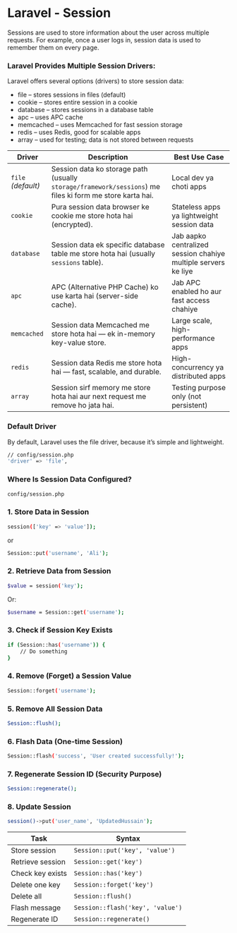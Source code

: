 

# Laravel - Session
Sessions are used to store information about the user across multiple requests. For example, once a user logs in, session data is used to remember them on every page.


### Laravel Provides Multiple Session Drivers:
Laravel offers several options (drivers) to store session data:

* file – stores sessions in files (default)
* cookie – stores entire session in a cookie
* database – stores sessions in a database table
* apc – uses APC cache
* memcached – uses Memcached for fast session storage
* redis – uses Redis, good for scalable apps
* array – used for testing; data is not stored between requests


| Driver             | Description                                                                                              | Best Use Case                                                  |
| ------------------ | -------------------------------------------------------------------------------------------------------- | -------------------------------------------------------------- |
| `file` *(default)* | Session data ko storage path (usually `storage/framework/sessions`) me files ki form me store karta hai. | Local dev ya choti apps                                        |
| `cookie`           | Pura session data browser ke cookie me store hota hai (encrypted).                                       | Stateless apps ya lightweight session data                     |
| `database`         | Session data ek specific database table me store hota hai (usually `sessions` table).                    | Jab aapko centralized session chahiye multiple servers ke liye |
| `apc`              | APC (Alternative PHP Cache) ko use karta hai (server-side cache).                                        | Jab APC enabled ho aur fast access chahiye                     |
| `memcached`        | Session data Memcached me store hota hai — ek in-memory key-value store.                                 | Large scale, high-performance apps                             |
| `redis`            | Session data Redis me store hota hai — fast, scalable, and durable.                                      | High-concurrency ya distributed apps                           |
| `array`            | Session sirf memory me store hota hai aur next request me remove ho jata hai.                            | Testing purpose only (not persistent)                          |


### Default Driver
By default, Laravel uses the file driver, because it’s simple and lightweight.
```bash
// config/session.php
'driver' => 'file',
```

### Where Is Session Data Configured?
```bash
config/session.php
```


### 1. Store Data in Session
```bash
session(['key' => 'value']);
```
or
```bash
Session::put('username', 'Ali');
```

### 2. Retrieve Data from Session
```bash
$value = session('key');
```
Or:

```bash
$username = Session::get('username');
```

### 3. Check if Session Key Exists
```bash
if (Session::has('username')) {
    // Do something
}
```

### 4. Remove (Forget) a Session Value
```bash
Session::forget('username');
```

### 5. Remove All Session Data
```bash
Session::flush();
```

### 6. Flash Data (One-time Session)
```bash
Session::flash('success', 'User created successfully!');
```

### 7. Regenerate Session ID (Security Purpose)
```bash
Session::regenerate();
```

### 8. Update Session
```bash
session()->put('user_name', 'UpdatedHussain');
```

| Task             | Syntax                           |
| ---------------- | -------------------------------- |
| Store session    | `Session::put('key', 'value')`   |
| Retrieve session | `Session::get('key')`            |
| Check key exists | `Session::has('key')`            |
| Delete one key   | `Session::forget('key')`         |
| Delete all       | `Session::flush()`               |
| Flash message    | `Session::flash('key', 'value')` |
| Regenerate ID    | `Session::regenerate()`          |
